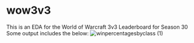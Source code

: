 
# wow3v3
This is an EDA for the World of Warcraft 3v3 Leaderboard for Season 30
Some output includes the below:
![winpercentagesbyclass (1)](https://user-images.githubusercontent.com/61364738/122483814-65d3dd80-cfa1-11eb-8fc7-91333e09d111.png)

